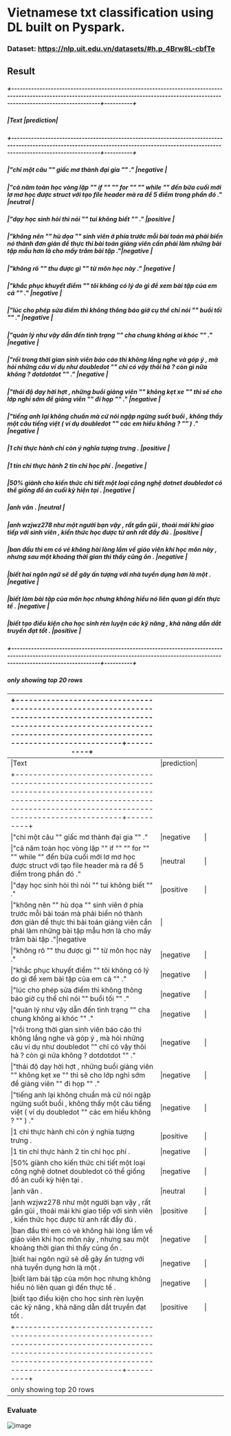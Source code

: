 # Vietnamese txt classification using DL built on Pyspark.
### Dataset: https://nlp.uit.edu.vn/datasets/#h.p_4Brw8L-cbfTe

## Result

##### +----------------------------------------------------------------------------------------------------------------------------------------------------------------------------------------+----------+
##### |Text                                                                                                                                                                                    |prediction|
##### +----------------------------------------------------------------------------------------------------------------------------------------------------------------------------------------+----------+
##### |"chỉ một câu "" giấc mơ thành đại gia "" ."                                                                                                                                             |negative  |
##### |"cả năm toàn học vòng lặp "" if "" "" for "" "" while "" đến bữa cuối mới lơ mơ học được struct với tạo file header mà ra đề 5 điểm trong phần đó ."                                    |neutral   |
##### |"dạy học sinh hỏi thì nói "" tui không biết "" ."                                                                                                                                       |positive  |
##### |"không nên "" hù dọa "" sinh viên ở phía trước mỗi bài toán mà phải biến nó thành đơn giản để thực thi bài toán giảng viên cần phải làm những bài tập mẫu hơn là cho mấy trăm bài tập ."|negative  |
##### |"không rõ "" thu được gì "" từ môn học này ."                                                                                                                                           |negative  |
##### |"khắc phục khuyết điểm "" tôi không có lý do gì để xem bài tập của em cả "" ."                                                                                                          |negative  |
##### |"lúc cho phép sửa điểm thì không thông báo giờ cụ thể chỉ nói "" buổi tối "" ."                                                                                                         |negative  |
##### |"quản lý như vậy dẫn đến tình trạng "" cha chung không ai khóc "" ."                                                                                                                    |negative  |
##### |"rồi trong thời gian sinh viên báo cáo thì không lắng nghe và góp ý , mà hỏi những câu ví dụ như doubledot "" chỉ có vậy thôi hả ? còn gì nữa không ? dotdotdot "" ."                   |negative  |
##### |"thái độ dạy hời hợt , những buổi giảng viên "" không kẹt xe "" thì sẽ cho lớp nghỉ sớm để giảng viên "" đi họp "" ."                                                                   |negative  |
##### |"tiếng anh lại không chuẩn mà cứ nói ngập ngừng suốt buổi , không thấy một câu tiếng việt ( ví dụ doubledot "" các em hiểu không ? "" ) ."                                              |negative  |
##### |1 chỉ thực hành chỉ còn ý nghĩa tượng trưng .                                                                                                                                           |positive  |
##### |1 tín chỉ thực hành 2 tín chỉ học phí .                                                                                                                                                 |negative  |
##### |50% giành cho kiến thức chi tiết một loại công nghệ dotnet doubledot có thể giống đồ án cuối kỳ hiện tại .                                                                              |negative  |
##### |anh văn .                                                                                                                                                                               |neutral   |
##### |anh wzjwz278 như một người bạn vậy , rất gần gũi , thoải mái khi giao tiếp với sinh viên , kiến thức học được từ anh rất đầy đủ .                                                       |positive  |
##### |ban đầu thì em có vẻ không hài lòng lắm về giáo viên khi học môn này , nhưng sau một khoảng thời gian thì thấy cũng ổn .                                                                |negative  |
##### |biết hai ngôn ngữ sẽ dễ gây ấn tượng với nhà tuyển dụng hơn là một .                                                                                                                    |negative  |
##### |biết làm bài tập của môn học nhưng không hiểu nó liên quan gì đến thực tế .                                                                                                             |negative  |
##### |biết tạo điều kiện cho học sinh rèn luyện các kỹ năng , khả năng dẫn dắt truyền đạt tốt .                                                                                               |positive  |
##### +----------------------------------------------------------------------------------------------------------------------------------------------------------------------------------------+----------+
##### only showing top 20 rows
| +----------------------------------------------------------------------------------------------------------------------------------------------------------------------------------------+----------+ |                |    |   |   |
|-------------------------------------------------------------------------------------------------------------------------------------------------------------------------------------------------------|----------------|----|---|---|
| \|Text                                                                                                                                                                                                | \|prediction\| |    |   |   |
| +----------------------------------------------------------------------------------------------------------------------------------------------------------------------------------------+----------+ |                |    |   |   |
| \|"chỉ một câu "" giấc mơ thành đại gia "" ."                                                                                                                                                         | \|negative     | \| |   |   |
| \|"cả năm toàn học vòng lặp "" if "" "" for "" "" while "" đến bữa cuối mới lơ mơ học được struct với tạo file header mà ra đề 5 điểm trong phần đó ."                                                | \|neutral      | \| |   |   |
| \|"dạy học sinh hỏi thì nói "" tui không biết "" ."                                                                                                                                                   | \|positive     | \| |   |   |
| \|"không nên "" hù dọa "" sinh viên ở phía trước mỗi bài toán mà phải biến nó thành đơn giản để thực thi bài toán giảng viên cần phải làm những bài tập mẫu hơn là cho mấy trăm bài tập ."\|negative  | \|             |    |   |   |
| \|"không rõ "" thu được gì "" từ môn học này ."                                                                                                                                                       | \|negative     | \| |   |   |
| \|"khắc phục khuyết điểm "" tôi không có lý do gì để xem bài tập của em cả "" ."                                                                                                                      | \|negative     | \| |   |   |
| \|"lúc cho phép sửa điểm thì không thông báo giờ cụ thể chỉ nói "" buổi tối "" ."                                                                                                                     | \|negative     | \| |   |   |
| \|"quản lý như vậy dẫn đến tình trạng "" cha chung không ai khóc "" ."                                                                                                                                | \|negative     | \| |   |   |
| \|"rồi trong thời gian sinh viên báo cáo thì không lắng nghe và góp ý , mà hỏi những câu ví dụ như doubledot "" chỉ có vậy thôi hả ? còn gì nữa không ? dotdotdot "" ."                               | \|negative     | \| |   |   |
| \|"thái độ dạy hời hợt , những buổi giảng viên "" không kẹt xe "" thì sẽ cho lớp nghỉ sớm để giảng viên "" đi họp "" ."                                                                               | \|negative     | \| |   |   |
| \|"tiếng anh lại không chuẩn mà cứ nói ngập ngừng suốt buổi , không thấy một câu tiếng việt ( ví dụ doubledot "" các em hiểu không ? "" ) ."                                                          | \|negative     | \| |   |   |
| \|1 chỉ thực hành chỉ còn ý nghĩa tượng trưng .                                                                                                                                                       | \|positive     | \| |   |   |
| \|1 tín chỉ thực hành 2 tín chỉ học phí .                                                                                                                                                             | \|negative     | \| |   |   |
| \|50% giành cho kiến thức chi tiết một loại công nghệ dotnet doubledot có thể giống đồ án cuối kỳ hiện tại .                                                                                          | \|negative     | \| |   |   |
| \|anh văn .                                                                                                                                                                                           | \|neutral      | \| |   |   |
| \|anh wzjwz278 như một người bạn vậy , rất gần gũi , thoải mái khi giao tiếp với sinh viên , kiến thức học được từ anh rất đầy đủ .                                                                   | \|positive     | \| |   |   |
| \|ban đầu thì em có vẻ không hài lòng lắm về giáo viên khi học môn này , nhưng sau một khoảng thời gian thì thấy cũng ổn .                                                                            | \|negative     | \| |   |   |
| \|biết hai ngôn ngữ sẽ dễ gây ấn tượng với nhà tuyển dụng hơn là một .                                                                                                                                | \|negative     | \| |   |   |
| \|biết làm bài tập của môn học nhưng không hiểu nó liên quan gì đến thực tế .                                                                                                                         | \|negative     | \| |   |   |
| \|biết tạo điều kiện cho học sinh rèn luyện các kỹ năng , khả năng dẫn dắt truyền đạt tốt .                                                                                                           | \|positive     | \| |   |   |
| +----------------------------------------------------------------------------------------------------------------------------------------------------------------------------------------+----------+ |                |    |   |   |
| only showing top 20 rows                                                                                                                                                                              |                |    |   |   |
### Evaluate
![image](https://github.com/huuquangg/Vietnamese-Students-Feedbacks-Classification-DistributedDL-Spark/assets/98322281/755abe12-057f-4cda-9b05-c2f6f61790f9)

